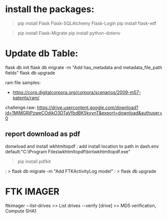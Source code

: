 # install the packages:
> pip install Flask Flask-SQLAlchemy Flask-Login
> pip install flask-wtf

> pip install Flask-Migrate
> pip install python-dotenv


# Update db Table:

flask db init
flask db migrate -m "Add has_metadata and metadata_file_path fields"
flask db upgrade


ram file samples:
 - https://corp.digitalcorpora.org/corpora/scenarios/2009-m57-patents/ram/

challenge.raw: https://drive.usercontent.google.com/download?id=1MjMGRiPzweCOdikO3DTaVfbdBK5kyynT&export=download&authuser=0


## report download as pdf
donwload and install wkhtmltopdf :  add install location to path in dash.env 
    default:"C:\Program Files\wkhtmltopdf\bin\wkhtmltopdf.exe"
> pip install pdfkit



: > flask db migrate -m "Add FTKActivityLog model"
: > flask db upgrade


# FTK IMAGER
ftkimager 
    --list-drives      >> List drives
    --verify [drive]   >> MD5 verification, Compute SHA1
